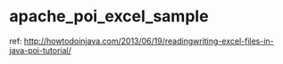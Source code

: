 # apache_poi_excel_sample
ref: http://howtodoinjava.com/2013/06/19/readingwriting-excel-files-in-java-poi-tutorial/	
